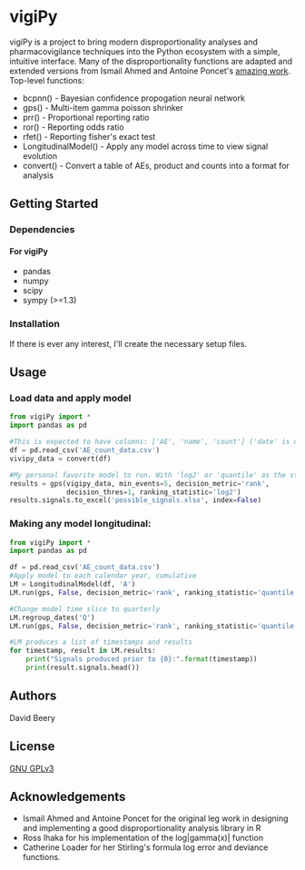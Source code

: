 # vigiPy

vigiPy is a project to bring modern disproportionality analyses and pharmacovigilance techniques into the Python ecosystem with a simple, intuitive interface. Many of the disproportionality functions are adapted and extended versions from Ismail Ahmed and Antoine Poncet's [amazing work](https://cran.r-project.org/web/packages/PhViD/index.html). Top-level functions:

* bcpnn() - Bayesian confidence propogation neural network
* gps() - Multi-item gamma poisson shrinker
* prr() - Proportional reporting ratio
* ror() - Reporting odds ratio
* rfet() - Reporting fisher's exact test
* LongitudinalModel() - Apply any model across time to view signal evolution
* convert() - Convert a table of AEs, product and counts into a format for analysis

## Getting Started

### Dependencies

#### For vigiPy

* pandas
* numpy
* scipy
* sympy (>=1.3)

### Installation

If there is ever any interest, I'll create the necessary setup files.

## Usage

### Load data and apply model

```python
from vigiPy import *
import pandas as pd

#This is expected to have columns: ['AE', 'name', 'count'] ('date' is optional for longitudinal models)
df = pd.read_csv('AE_count_data.csv')
vivipy_data = convert(df)

#My personal favorite model to run. With 'log2' or 'quantile' as the statistic.
results = gps(vigipy_data, min_events=5, decision_metric='rank',
              decision_thres=1, ranking_statistic='log2')
results.signals.to_excel('possible_signals.xlsx', index=False)
```

### Making any model longitudinal:
```python
from vigiPy import *
import pandas as pd

df = pd.read_csv('AE_count_data.csv')
#Apply model to each calendar year, cumulative
LM = LongitudinalModel(df, 'A')
LM.run(gps, False, decision_metric='rank', ranking_statistic='quantile')

#Change model time slice to quarterly
LM.regroup_dates('Q')
LM.run(gps, False, decision_metric='rank', ranking_statistic='quantile')

#LM produces a list of timestamps and results
for timestamp, result in LM.results:
    print("Signals produced prior to {0}:".format(timestamp))
    print(result.signals.head())
```

## Authors

David Beery

## License

[GNU GPLv3](https://www.gnu.org/licenses/gpl-3.0.en.html)

## Acknowledgements

* Ismail Ahmed and Antoine Poncet for the original leg work in designing and implementing a good disproportionality analysis library in R
* Ross Ihaka for his implementation of the log|gamma(x)| function
* Catherine Loader for her Stirling's formula log error and deviance functions.
